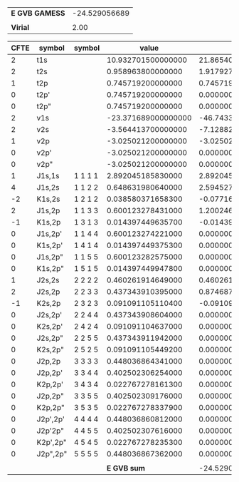 <div class="grid-wrapper" id="integrals-table-5">

<div id="table1">

|                  |               |
| ---------------- | ------------- |
| **E GVB GAMESS** | -24.529056689 |
|                  |               |
| **Virial**       | 2.00          |

</div>

<div id="table2">

| CFTE | symbol   | symbol  | value               | result              |
| ---- | -------- | ------- | ------------------- | ------------------- |
| 2    | t1s      |         | 10.932701500000000  | 21.865403000000000  |
| 2    | t2s      |         | 0.958963800000000   | 1.917927600000000   |
| 1    | t2p      |         | 0.745719200000000   | 0.745719200000000   |
| 0    | t2p'     |         | 0.745719200000000   | 0.000000000000000   |
| 0    | t2p"     |         | 0.745719200000000   | 0.000000000000000   |
| 2    | v1s      |         | -23.371689000000000 | -46.743378000000000 |
| 2    | v2s      |         | -3.564413700000000  | -7.128827400000000  |
| 1    | v2p      |         | -3.025021200000000  | -3.025021200000000  |
| 0    | v2p'     |         | -3.025021200000000  | 0.000000000000000   |
| 0    | v2p"     |         | -3.025021200000000  | 0.000000000000000   |
| 1    | J1s,1s   | 1 1 1 1 | 2.892045185830000   | 2.892045185830000   |
| 4    | J1s,2s   | 1 1 2 2 | 0.648631980640000   | 2.594527922560000   |
| -2   | K1s,2s   | 1 2 1 2 | 0.038580371658300   | -0.077160743316600  |
| 2    | J1s,2p   | 1 1 3 3 | 0.600123278431000   | 1.200246556862000   |
| -1   | K1s,2p   | 1 3 1 3 | 0.014397449635700   | -0.014397449635700  |
| 0    | J1s,2p'  | 1 1 4 4 | 0.600123274221000   | 0.000000000000000   |
| 0    | K1s,2p'  | 1 4 1 4 | 0.014397449375300   | 0.000000000000000   |
| 0    | J1s,2p"  | 1 1 5 5 | 0.600123282575000   | 0.000000000000000   |
| 0    | K1s,2p"  | 1 5 1 5 | 0.014397449947800   | 0.000000000000000   |
| 1    | J2s,2s   | 2 2 2 2 | 0.460261914649000   | 0.460261914649000   |
| 2    | J2s,2p   | 2 2 3 3 | 0.437343910395000   | 0.874687820790000   |
| -1   | K2s,2p   | 2 3 2 3 | 0.091091105110400   | -0.091091105110400  |
| 0    | J2s,2p'  | 2 2 4 4 | 0.437343908604000   | 0.000000000000000   |
| 0    | K2s,2p'  | 2 4 2 4 | 0.091091104637000   | 0.000000000000000   |
| 0    | J2s,2p"  | 2 2 5 5 | 0.437343911942000   | 0.000000000000000   |
| 0    | K2s,2p"  | 2 5 2 5 | 0.091091105449200   | 0.000000000000000   |
| 0    | J2p,2p   | 3 3 3 3 | 0.448036864341000   | 0.000000000000000   |
| 0    | J2p,2p'  | 3 3 4 4 | 0.402502306254000   | 0.000000000000000   |
| 0    | K2p,2p'  | 3 4 3 4 | 0.022767278161300   | 0.000000000000000   |
| 0    | J2p,2p"  | 3 3 5 5 | 0.402502309176000   | 0.000000000000000   |
| 0    | K2p,2p"  | 3 5 3 5 | 0.022767278337900   | 0.000000000000000   |
| 0    | J2p',2p' | 4 4 4 4 | 0.448036860812000   | 0.000000000000000   |
| 0    | J2p'2p"  | 4 4 5 5 | 0.402502307616000   | 0.000000000000000   |
| 0    | K2p',2p" | 4 5 4 5 | 0.022767278235300   | 0.000000000000000   |
| 0    | J2p",2p" | 5 5 5 5 | 0.448036867362000   | 0.000000000000000   |
|      |          |         |                     |                     |
|      |          |         | **E GVB sum**       | -24.529056697       |

</div>

</div>
